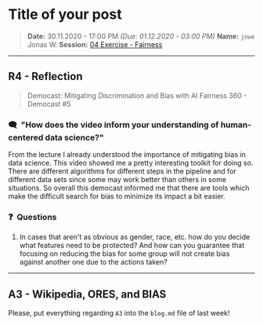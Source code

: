 # Title of your post
> **Date:** 30.11.2020 - 17:00 PM *(Due: 01.12.2020 - 03:00 PM)*
> **Name:** `jowe` Jonas W.
> **Session:** [04 Exercise - Fairness](https://github.com/FUB-HCC/hcds-winter-2020/wiki/04_exercise)   
----

## R4 - Reflection
> Democast: Mitigating Discrimination and Bias with AI Fairness 360 - Democast #5

### 🗨️&nbsp; "How does the video inform your understanding of human-centered data science?"  

From the lecture I already understood the importance of mitigating bias in data science. This video showed me a pretty interesting toolkit for doing so. There are different algorithms for different steps in the pipeline and for different data sets since some may work better than others in some situations. So overall this democast informed me that there are tools which make the difficult search for bias to minimize its impact a bit easier.

### ❓&nbsp; Questions
1. In cases that aren't as obvious as gender, race, etc. how do you decide what features need to be protected? And how can you guarantee that focusing on reducing the bias for some group will not create bias against another one due to the actions taken?

***

## A3 - Wikipedia, ORES, and BIAS
Please, put everything regarding `A3` into the `blog.md` file of last week!
